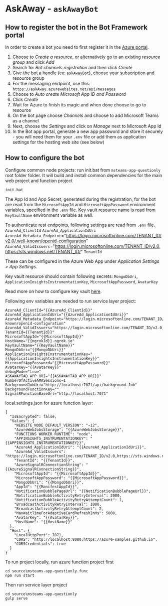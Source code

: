 # AskAway - `askAwayBot`

## How to register the bot in the Bot Framework portal

In order to create a bot you need to first register it in the [Azure portal](https://portal.azure.com/).

1. Choose to _Create a resource_, or alternatively go to an existing _resource group_ and click _Add_
2. Search for _Bot channels registration_ and then click _Create_
3. Give the bot a handle (ex: `askAwayBot`), choose your subscription and resource group
4. For the messaging endpoint, use this: `https://askAway.azurewebsites.net/api/messages`
5. Choose to _Auto create Microsoft App ID and Password_
6. Click _Create_
7. Wait for Azure to finish its magic and when done choose to go to resource
8. On the bot page choose _Channels_ and choose to add Microsoft Teams as a channel
9. Next, choose the _Settings_ and click on _Manage_ next to Microsoft App Id
10. In the Bot app portal, generate a new app password and store it securely - you will need them for your `.env` file or add them as application settings for the hosting web site (see below)

## How to configure the bot

Configure common node projects:
run init.bat from `msteams-app-questionly` root folder folder.
It will build and install common dependencies for the main web project and function project

```
init.bat
```

The App Id and App Secret, generated during the registration, for the bot are read from the `MicrosoftAppId` and `MicrosoftAppPassword` environment variables, specified in the `.env` file. Key vault resource name is read from `KeyVaultName` environment variable as well.

To authenticate rest endpoints, following settings are read from `.env` file.
`AzureAd_ClientId`
`AzureAd_ApplicationIdUri`
`AzureAd_Metadata_Endpoint`="https://login.microsoftonline.com/TENANT_ID/v2.0/.well-known/openid-configuration"
`AzureAd_ValidIssuers`="https://login.microsoftonline.com/TENANT_ID/v2.0,https://sts.windows.net/TENANT_ID/"
`TenantId`

These can be configured in the Azure Web App under _Application Settings > App Settings_.

Key vault resource should contain following secrets:
`MongoDbUri`,
`ApplicationInsightsInstrumentationKey`,
`MicrosoftAppPassword`,
`AvatarKey`

Read more on how to configure key vault [here](https://docs.microsoft.com/en-us/azure/key-vault/general/assign-access-policy-portal).

Following env variables are needed to run service layer project:

```
AzureAd_ClientId="{{AzureAd_ClientId}}"
AzureAd_ApplicationIdUri="{{AzureAd_ApplicationIdUri}}"
AzureAd_Metadata_Endpoint="https://login.microsoftonline.com/TENANT_ID/v2.0/.well-known/openid-configuration"
AzureAd_ValidIssuers="https://login.microsoftonline.com/TENANT_ID/v2.0,https://sts.windows.net/TENANT_ID/"
TenantId={{TenantId}}"
MicrosoftAppId="{{MicrosoftAppId}}"
HostName="{{ngrokId}}.ngrok.io"
KeyVaultName="{{KeyVaultName}}"
MongoDbUri="{{MongoDbUri}}"
ApplicationInsightsInstrumentationKey="{{ApplicationInsightsInstrumentationKey}}"
MicrosoftAppPassword="{{MicrosoftAppPassword}}"
AvatarKey="{{AvatarKey}}"
debugMode="true"
ASKAWAYTAB_APP_URI="{{ASKAWAYTAB_APP_URI}}"
NumberOfActiveAMASessions=1
BackgroundJobUri="http://localhost:7071/api/background-Job"
BackgroundFunctionKey=""
SignalRFunctionBaseUrl="http://localhost:7071"
```

local.settings.json for azure function layer:

```
{
  "IsEncrypted": false,
  "Values": {
    "WEBSITE_NODE_DEFAULT_VERSION": "~12",
    "AzureWebJobsStorage": "{{AzureWebJobsStorage}}",
    "FUNCTIONS_WORKER_RUNTIME": "node",
    "APPINSIGHTS_INSTRUMENTATIONKEY": "{{APPINSIGHTS_INSTRUMENTATIONKEY}}",
    "AzureAd_ApplicationIdUri": "{{AzureAd_ApplicationIdUri}}",
    "AzureAd_ValidIssuers": "https://login.microsoftonline.com/TENANT_ID/v2.0,https://sts.windows.net/TENANT_ID/",
    "TenantId": "{{TenantId}}",
    "AzureSignalRConnectionString": "{{AzureSignalRConnectionString}}",
    "MicrosoftAppId": "{{MicrosoftAppId}}",
    "MicrosoftAppPassword": "{{MicrosoftAppPassword}}",
    "MongoDbUri": "{{MongoDbUri}}",
    "AppId": "{{ManifestAppId}}",
    "NotificationBubblePageUrl": "{{NotificationBubblePageUrl}}",
    "NotificationBubbleActivityRetryInterval": 2000,
    "NotificationBubbleActivityRetryAttemptCount": 1,
    "BroadcastActivityRetryInterval": 1000,
    "BroadcastActivityRetryAttemptCount": 2,
    "MaxWaitTimeForAdaptiveCardRefreshInMs": 5000,
    "AvatarKey": "{{AvatarKey}}",
    "HostName": "{{HostName}}"
  },
  "Host": {
    "LocalHttpPort": 7071,
    "CORS": "http://localhost:8080,https://azure-samples.github.io",
    "CORSCredentials": true
  }
}

```

To run project locally, run azure function project first

```
cd source\msteams-app-questionly.func
npm run start
```

Then run service layer project

```
cd source\msteams-app-questionly
gulp serve
```
